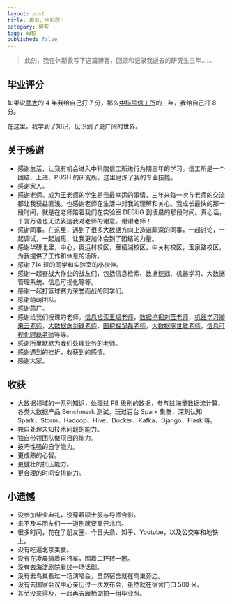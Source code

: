 ```yaml
---
layout: post
title: 再见，中科院！
category: 博客
tags: 母校
published: false
---
```


> 此刻，我在休斯敦写下这篇博客，回顾和记录我逝去的研究生三年……

## 毕业评分
如果说[武大](www.whu.edu.cn)的 4 年我给自己打 7 分，那么[中科院信工所](www.iie.ac.cn)的三年，我给自己打 8 分。

在这里，我学到了知识，见识到了更广阔的世界。

## 关于感谢
* 感谢生活，让我有机会进入中科院信工所进行为期三年的学习。信工所是一个团结、上进、PUSH 的研究所，这里磨炼了我的专业技能。
* 感谢家人。
* 感谢老师。成为[王老师](http://people.ucas.ac.cn/~0022365)的学生是我最幸运的事情，三年来每一次与老师的交流都让我获益匪浅。也感谢老师在生活中对我的理解和关心。我成长最快的那一段时间，就是在老师陪着我们在实验室 DEBUG 到凌晨的那段时间。真心话，千言万语也无法表达我对老师的谢意。谢谢老师！
* 感谢同事。在这里，遇到了很多大数据方向上造诣颇深的同事，一起讨论，一起调试，一起加班，让我更加体会到了团结的力量。
* 感谢华研北里，中心，奥运村校区，雁栖湖校区，中关村校区，玉泉路校区，为我提供了工作和休息的场所。
* 感谢 714 班的同学和实验室的小伙伴。
* 感谢一起奋战大作业的战友们，包括信息检索、数据挖掘、机器学习、大数据管理系统、信息可视化等等。
* 感谢一起打篮球赛为荣誉而战的同学们。
* 感谢萌萌团队。
* 感谢蒜厂。
* 感谢给我们授课的老师。[信息检索王斌老师](http://people.ucas.ac.cn/~wangbin)，[数据挖掘刘莹老师](http://people.ucas.ac.cn/~yingliu)，[机器学习卿来云老师](http://people.ucas.ac.cn/~lyqing)，[大数据詹剑锋老师](http://people.ucas.ac.cn/~zjf)，[图挖掘邹磊老师](http://www.icst.pku.edu.cn/intro/leizou/cn/index.html)，[大数据陈世敏老师](http://people.ucas.ac.cn/~0032525)，[信息可视化时磊老师](http://people.ucas.ac.cn/~shil)等等。
* 感谢所里默默为我们处理业务的老师。
* 感谢遇到的挫折，收获到的感情。
* 感谢大家。

## 收获
* 大数据领域的一系列知识，处理过 PB 级别的数据，参与过海量数据流计算、各类大数据产品 Benchmark 测试，玩过百台 Spark 集群，深刻认知 Spark、Storm、Hadoop、Hive、Docker、Kafka、Django、Flask 等。
* 独自处理未知技术问题的能力。
* 独自带领团队做项目的能力。
* 技巧性强的自学能力。
* 更成熟的心智。
* 更健壮的抗压能力。
* 更合理的时间安排能力。

## 小遗憾
* 没参加毕业典礼，没穿着硕士服与导师合影。
* 来不及与朋友们一一道别就要离开北京。
* 很多时间，花在了朋友圈、今日头条、知乎、Youtube，以及公交车和地铁上。
* 没有吃遍北京美食。
* 没有在凌晨骑着自行车，围着二环转一圈。
* 没有去海淀剧院看过一场话剧。
* 没有去鸟巢看过一场演唱会，虽然宿舍就在鸟巢旁边。
* 没有去国家会议中心亲历过一次发布会，虽然就在宿舍门口 500 米。
* 甚至没来得及，一起再去雁栖湖拍一组毕业照。
